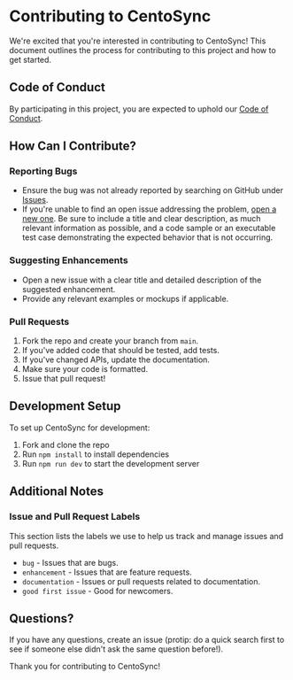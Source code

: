 # Contributing to CentoSync

We're excited that you're interested in contributing to CentoSync! This document outlines the process for contributing to this project and how to get started.

## Code of Conduct

By participating in this project, you are expected to uphold our [Code of Conduct](CODE_OF_CONDUCT.md).

## How Can I Contribute?

### Reporting Bugs

- Ensure the bug was not already reported by searching on GitHub under [Issues](https://github.com/centomila/CentoSync-VideoPlayer-With-MTC-Sync/issues).
- If you're unable to find an open issue addressing the problem, [open a new one](https://github.com/centomila/CentoSync-VideoPlayer-With-MTC-Sync/issues/new). Be sure to include a title and clear description, as much relevant information as possible, and a code sample or an executable test case demonstrating the expected behavior that is not occurring.

### Suggesting Enhancements

- Open a new issue with a clear title and detailed description of the suggested enhancement.
- Provide any relevant examples or mockups if applicable.

### Pull Requests

1. Fork the repo and create your branch from `main`.
2. If you've added code that should be tested, add tests.
3. If you've changed APIs, update the documentation.
4. Make sure your code is formatted.
5. Issue that pull request!

## Development Setup

To set up CentoSync for development:

1. Fork and clone the repo
2. Run `npm install` to install dependencies
3. Run `npm run dev` to start the development server

## Additional Notes

### Issue and Pull Request Labels

This section lists the labels we use to help us track and manage issues and pull requests.

- `bug` - Issues that are bugs.
- `enhancement` - Issues that are feature requests.
- `documentation` - Issues or pull requests related to documentation.
- `good first issue` - Good for newcomers.

## Questions?

If you have any questions, create an issue (protip: do a quick search first to see if someone else didn't ask the same question before!).

Thank you for contributing to CentoSync!
